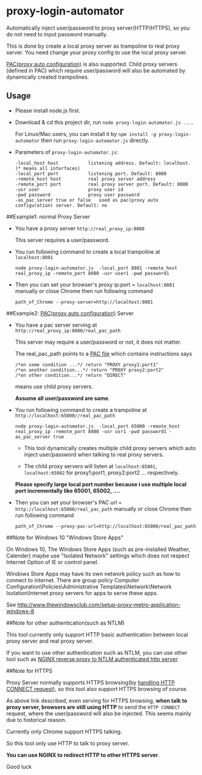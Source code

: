 # proxy-login-automator
Automatically inject user/password to proxy server(HTTP/HTTPS), so you do not need to input password manually.

This is done by create a local proxy server as trampoline to real proxy server.
You need change your proxy config to use the local proxy server.

[PAC(proxy auto configuration)](https://en.wikipedia.org/wiki/Proxy_auto-config) is also supported. Child proxy servers 
(defined in PAC) which require user/password will also be automated by dynamically created trampolines. 

## Usage

- Please install node.js first.
 
- Download & cd this project dir, run `node proxy-login-automator.js ...`. 

  For Linux/Mac users, you can install it by `npm install -g proxy-login-automator` 
  then run `proxy-login-automator.js` directly. 

- Parameters of `proxy-login-automator.js`:

    ```
    -local_host host           listening address. Default: localhost. (* means all interfaces)
    -local_port port           listening port. Default: 8080
    -remote_host host          real proxy server address
    -remote_port port          real proxy server port. Default: 8080
    -usr user                  proxy user id
    -pwd password              proxy user password
    -as_pac_server true or false   used as pac(proxy auto configuration) server. Default: no
    ```

##Example1: normal Proxy Server

- You have a proxy server `http://real_proxy_ip:8080`

    This server requires a user/password.

- You run following command to create a local trampoline at `localhost:8081`

    ```
    node proxy-login-automator.js  -local_port 8081 -remote_host real_proxy_ip -remote_port 8080 -usr user1 -pwd password1
    ```

- Then you can set your browser's proxy ip:port = `localhost:8081` manually or close Chrome then run following command

    ```
    path_of_Chrome --proxy-server=http://localhost:8081
    ```

##Example2: [PAC(proxy auto configuration)](https://en.wikipedia.org/wiki/Proxy_auto-config) Server

- You have a pac server serving at `http://real_proxy_ip:8080/real_pac_path`

    This server may require a user/password or not, it does not matter.

    The real_pac_path points to a [PAC file](https://en.wikipedia.org/wiki/Proxy_auto-config)
    which contains instructions says
    ```
    /*on some condition ...*/ return "PROXY proxy1:port1"
    /*on another condition...*/ return "PROXY proxy2:port2" 
    /*on other condition...*/ return "DIRECT" 
    ```
    means use child proxy servers.
     
    **Assume all user/password are same**.
  
- You run following command to create a trampoline at `http://localhost:65000//real_pac_path`

    ```
	node proxy-login-automator.js  -local_port 65000 -remote_host real_proxy_ip -remote_port 8080 -usr usr1 -pwd password1 -as_pac_server true
	```

    - This tool dynamically creates multiple child proxy servers which auto inject user/password when talking to real proxy servers.
    
    - The child proxy servers will listen at `localhost:65001`, `localhost:65002` for proxy1:port1, proxy2:port2 ... respectively.
  
    **Please specify large local port number because i use multiple local port incrementally like 65001, 65002, ....**

- Then you can set your browser's PAC url = `http://localhost:65000/real_pac_path` manually or close Chrome then run following command

    ```
	path_of_Chrome --proxy-pac-url=http://localhost:65000/real_pac_path
	```

##Note for Windows 10 "Windows Store Apps"

On Windows 10, The Windows Store Apps (such as pre-installed Weather, Calender) maybe use "Isolated Network" settings which does not respect Internet Option of IE or control panel.

Windows Store Apps may have its own network policy such as how to connect to internet.
There are group policy Computer Configuration\Policies\Administrative Templates\Network\Network Isolation\Internet proxy servers for apps to serve these apps.

See http://www.thewindowsclub.com/setup-proxy-metro-application-windows-8

##Note for other authentication(such as NTLM)

This tool currently only support HTTP basic authentication between local proxy server and real proxy server. 

If you want to use other authentication such as NTLM,
you can use other tool such as [NGINX reverse proxy to NTLM authenticated http server](http://nginx.org/en/docs/http/ngx_http_upstream_module.html#ntlm).

##Note for HTTPS 

Proxy Server normally supports HTTPS browsing(by [handling HTTP CONNECT request](https://en.wikipedia.org/wiki/HTTP_tunnel)),
so this tool also support HTTPS browsing of course.

As above link described, even serving for HTTPS browsing, **when talk to proxy server, 
browsers are still using HTTP** to send the `HTTP CONNECT` request, 
where the user/password will also be injected.
This seems mainly due to historical reason. 

Currently only Chrome support HTTPS talking. 

So this tool only use HTTP to talk to proxy server.

**You can use NGINX to redirect HTTP to other HTTPS server**.

Good luck
